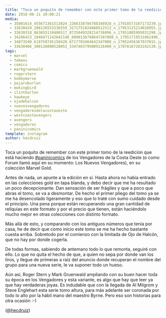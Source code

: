 ```yaml
---
title: "Toca un poquito de remember con este primer tomo de la reedición que está haciendo #paninicomics de los Vengadores de la Costa Oeste (o como Forum llamó aquí en su momento: Los Nuevos Vengadores)"
date: 2018-06-11 20:00:21
media: 
  - 35001614_455671361513024_2266338784788348928_n_17918573167173239.jpg
  - 33630429_208126553336559_3271751024888512512_n_17953125214016955.jpg
  - 33630318_863655110486517_8725049328214736896_n_17951885995031298.jpg
  - 34286423_1840471142642146_8890136798647287808_n_17951719531062490.jpg
  - 34873540_618758745158420_6717783464642347008_n_17952456367037015.jpg
  - 33630406_300126000528053_3347463795009126400_n_17878167283242130.jpg
tags: 
  - marvel
  - tebeos
  - comics
  - markgruenwald
  - rogerstern
  - bobbymorse
  - pajaroburlon
  - mokingbird
  - clintbarton
  - hawkeye
  - ojodehalcon
  - nuevosvengadores
  - vengadoresdelacostaoeste
  - westcoastavengers
  - avengers
  - vengadores
  - paninicomics
template: instagram
author: hecdruiz
---
```


Toca un poquito de remember con este primer tomo de la reedición que está haciendo [#paninicomics](/tags/paninicomics) de los Vengadores de la Costa Oeste (o como Forum llamó aquí en su momento: Los Nuevos Vengadores), en su colección Marvel Gold.


Antes de nada, un apunte a la edición en sí. Hasta ahora no había entrado en las colecciones gold en tapa blanda, y debo decir que me ha resultado un poco decepcionante. Dan sensación de ser frágiles y que a poco que abras el tomo, se va a desmontar. De hecho el primer pliego del tomo ya se me ha desencolado ligeramente y eso que lo traté con sumo cuidado desde el principio. Una pena porque están recuperando una gran cantidad de reliquias en este formato y por el precio que tienen, están haciéndolo mucho mejor en otras colecciones con distinto formato.


Más allá de esto, y comparando con los antiguos números que tenía por casa, he de decir que como inicio este tomo se me ha hecho bastante cuesta arriba. Sobretodo por el comienzo con la limitada de Ojo de Halcón, que no hay por donde cogerla.


De todas formas, sabiendo de antemano todo lo que remonta, seguiré con ello. Lo que no quita el hecho de que, a quien no sepa por donde van los tiros, y llegue de primeras a raíz del anuncio donde recuperan el nombre del grupo para una nueva serie, le va suponer todo un hueso.


Aún así, Roger Stern y Mark Gruenwald ampliando con su buen hacer toda su época en los Vengadores y esta variante, es algo que hay que leer ya que hay verdaderas joyas. Es indudable que con la llegada de Al Milgrom y Steve Englehart esta serie tomo altura, para más adelante ser coronada por todo lo alto por la hábil mano del maestro Byrne. Pero eso son historias para otra ocasión :-)




([@hecdruiz](https://instagram.com/hecdruiz))





